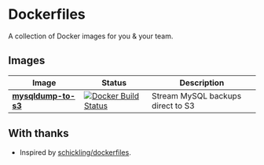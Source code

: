 # Dockerfiles

A collection of Docker images for you & your team.

## Images

| Image | Status | Description |
| ---- | ---- | ---- |
| **[mysqldump-to-s3](./mysqldump-to-s3)** | [![Docker Build Status](https://img.shields.io/docker/cloud/build/jdrydn/mysqldump-to-s3)](https://hub.docker.com/r/jdrydn/mysqldump-to-s3) | Stream MySQL backups direct to S3 |

## With thanks

- Inspired by [schickling/dockerfiles](https://github.com/schickling/dockerfiles).
